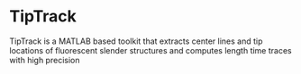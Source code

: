 # TipTrack
TipTrack is a MATLAB based toolkit that extracts center lines and tip locations of fluorescent slender structures and computes length time traces with high precision
